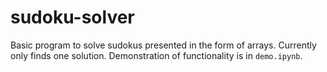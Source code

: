 # sudoku-solver

Basic program to solve sudokus presented in the form of arrays. Currently only finds one solution. Demonstration of functionality is in `demo.ipynb`.
